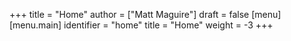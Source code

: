 +++
title = "Home"
author = ["Matt Maguire"]
draft = false
[menu]
  [menu.main]
    identifier = "home"
    title = "Home"
    weight = -3
+++
